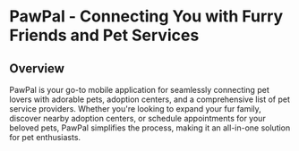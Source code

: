 # PawPal - Connecting You with Furry Friends and Pet Services

## Overview

PawPal is your go-to mobile application for seamlessly connecting pet lovers with adorable pets, adoption centers, and a comprehensive list of pet service providers. Whether you're looking to expand your fur family, discover nearby adoption centers, or schedule appointments for your beloved pets, PawPal simplifies the process, making it an all-in-one solution for pet enthusiasts.